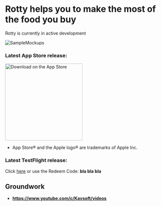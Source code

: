 # Rotty helps you to make the most of the food you buy

Rotty is currently in active development

![SampleMockups](https://user-images.githubusercontent.com/75474651/192730267-43100074-9af0-4a22-9499-5880ccfc4452.png)

### Latest App Store release: 

<a href="https://youtu.be/dQw4w9WgXcQ" target="_blank"> <img width="250" alt="Download on the App Store" src="https://ipfs.io/ipfs/bafkreifcn7c3ha4ae4wjf2ibtixlrncviktgqfft4kzag5znxciexh5zt4?filename=bpoouz.svg"> </a>

  - App Store® and the Apple logo® are trademarks of Apple Inc.

### Latest TestFlight release:

Click <a href="">here</a> or use the Redeem Code: <b>bla bla bla</b>

## Groundwork

+ <b>https://www.youtube.com/c/Kavsoft/videos</b>
